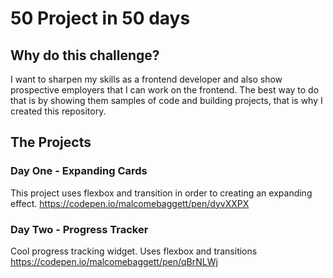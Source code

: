 # 50 Project in 50 days

## Why do this challenge?

I want to sharpen my skills as a frontend developer and also show prospective employers that I can work on the frontend.
The best way to do that is by showing them samples of code and building projects, that is why I created this repository.

## The Projects

### Day One - Expanding Cards

This project uses flexbox and transition in order to creating an expanding effect.
https://codepen.io/malcomebaggett/pen/dyvXXPX

### Day Two - Progress Tracker

Cool progress tracking widget. Uses flexbox and transitions
https://codepen.io/malcomebaggett/pen/qBrNLWj
